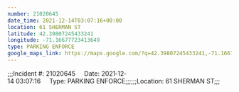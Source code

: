 ```yaml
---
number: 21020645
date_time: 2021-12-14T03:07:16+00:00
location: 61 SHERMAN ST
latitude: 42.39807245433241
longitude: -71.16677723413649
type: PARKING ENFORCE
google_maps_link: https://maps.google.com/?q=42.39807245433241,-71.16677723413649
---
```


;;;Incident #: 21020645     Date: 2021‐12‐14 03:07:16     Type: PARKING ENFORCE;;;;;;Location: 61 SHERMAN ST;;;

